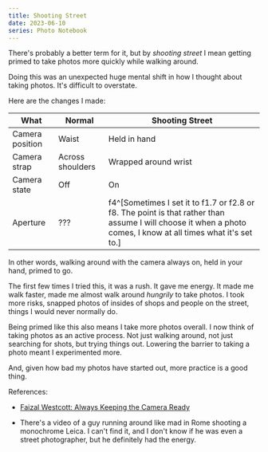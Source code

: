 ```yaml
---
title: Shooting Street
date: 2023-06-10
series: Photo Notebook
---
```


There's probably a better term for it, but by _shooting street_ I mean getting primed to take photos more quickly while walking around.

Doing this was an unexpected huge mental shift in how I thought about taking photos. It's difficult to overstate.

Here are the changes I made:

What | Normal | Shooting Street
--- | --- | ---
Camera position | Waist | Held in hand
Camera strap | Across shoulders | Wrapped around wrist
Camera state | Off | On
Aperture | ??? | f4^[Sometimes I set it to f1.7 or f2.8 or f8. The point is that rather than assume I will choose it when a photo comes, I know at all times what it's set to.]

In other words, walking around with the camera always on, held in your hand, primed to go.

The first few times I tried this, it was a rush. It gave me energy. It made me walk faster, made me almost walk around _hungrily_ to take photos. I took more risks, snapped photos of insides of shops and people on the street, things I would never normally do.

Being primed like this also means I take more photos overall. I now think of taking photos as an active process. Not just walking around, not just searching for shots, but trying things out. Lowering the barrier to taking a photo meant I experimented more.

And, given how bad my photos have started out, more practice is a good thing.

References:

- [Faizal Westcott: Always Keeping the Camera Ready](https://www.youtube.com/watch?v=O5oAxxzTG34&t=43s)

- There's a video of a guy running around like mad in Rome shooting a monochrome Leica. I can't find it, and I don't know if he was even a street photographer, but he definitely had the energy.
